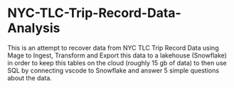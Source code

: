 # NYC-TLC-Trip-Record-Data-Analysis
This is an attempt to recover data from NYC TLC Trip Record Data using Mage to Ingest, Transform and Export this data to a lakehouse (Snowflake) in order to keep this tables on the cloud (roughly 15 gb of data) to then use SQL by connecting vscode to Snowflake and answer 5 simple questions about the data.
